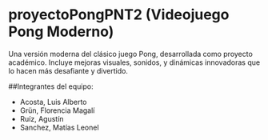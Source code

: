 # proyectoPongPNT2 (Videojuego Pong Moderno)

Una versión moderna del clásico juego Pong, desarrollada como proyecto académico. 
Incluye mejoras visuales, sonidos, y dinámicas innovadoras que lo hacen más desafiante y divertido.

##Integrantes del equipo:
- Acosta, Luis Alberto
- Grün, Florencia Magalí
- Ruíz, Agustín
- Sanchez, Matías Leonel

